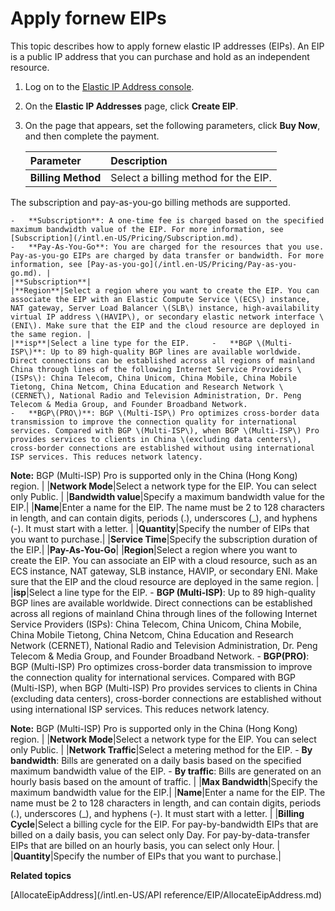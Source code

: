 # Apply fornew EIPs

This topic describes how to apply fornew elastic IP addresses \(EIPs\). An EIP is a public IP address that you can purchase and hold as an independent resource.

1.  Log on to the [Elastic IP Address console](https://vpc.console.aliyun.com/eip).

2.  On the **Elastic IP Addresses** page, click **Create EIP**.

3.  On the page that appears, set the following parameters, click **Buy Now**, and then complete the payment.

    |Parameter|Description|
    |:--------|:----------|
    |**Billing Method**|Select a billing method for the EIP.

The subscription and pay-as-you-go billing methods are supported.

    -   **Subscription**: A one-time fee is charged based on the specified maximum bandwidth value of the EIP. For more information, see [Subscription](/intl.en-US/Pricing/Subscription.md).
    -   **Pay-As-You-Go**: You are charged for the resources that you use. Pay-as-you-go EIPs are charged by data transfer or bandwidth. For more information, see [Pay-as-you-go](/intl.en-US/Pricing/Pay-as-you-go.md). |
    |**Subscription**|
    |**Region**|Select a region where you want to create the EIP. You can associate the EIP with an Elastic Compute Service \(ECS\) instance, NAT gateway, Server Load Balancer \(SLB\) instance, high-availability virtual IP address \(HAVIP\), or secondary elastic network interface \(ENI\). Make sure that the EIP and the cloud resource are deployed in the same region. |
    |**isp**|Select a line type for the EIP.     -   **BGP \(Multi-ISP\)**: Up to 89 high-quality BGP lines are available worldwide. Direct connections can be established across all regions of mainland China through lines of the following Internet Service Providers \(ISPs\): China Telecom, China Unicom, China Mobile, China Mobile Tietong, China Netcom, China Education and Research Network \(CERNET\), National Radio and Television Administration, Dr. Peng Telecom & Media Group, and Founder Broadband Network.
    -   **BGP\(PRO\)**: BGP \(Multi-ISP\) Pro optimizes cross-border data transmission to improve the connection quality for international services. Compared with BGP \(Multi-ISP\), when BGP \(Multi-ISP\) Pro provides services to clients in China \(excluding data centers\), cross-border connections are established without using international ISP services. This reduces network latency.

**Note:** BGP \(Multi-ISP\) Pro is supported only in the China \(Hong Kong\) region. |
    |**Network Mode**|Select a network type for the EIP. You can select only Public. |
    |**Bandwidth value**|Specify a maximum bandwidth value for the EIP.|
    |**Name**|Enter a name for the EIP. The name must be 2 to 128 characters in length, and can contain digits, periods \(.\), underscores \(\_\), and hyphens \(-\). It must start with a letter. |
    |**Quantity**|Specify the number of EIPs that you want to purchase.|
    |**Service Time**|Specify the subscription duration of the EIP.|
    |**Pay-As-You-Go**|
    |**Region**|Select a region where you want to create the EIP. You can associate an EIP with a cloud resource, such as an ECS instance, NAT gateway, SLB instance, HAVIP, or secondary ENI. Make sure that the EIP and the cloud resource are deployed in the same region. |
    |**isp**|Select a line type for the EIP.     -   **BGP \(Multi-ISP\)**: Up to 89 high-quality BGP lines are available worldwide. Direct connections can be established across all regions of mainland China through lines of the following Internet Service Providers \(ISPs\): China Telecom, China Unicom, China Mobile, China Mobile Tietong, China Netcom, China Education and Research Network \(CERNET\), National Radio and Television Administration, Dr. Peng Telecom & Media Group, and Founder Broadband Network.
    -   **BGP\(PRO\)**: BGP \(Multi-ISP\) Pro optimizes cross-border data transmission to improve the connection quality for international services. Compared with BGP \(Multi-ISP\), when BGP \(Multi-ISP\) Pro provides services to clients in China \(excluding data centers\), cross-border connections are established without using international ISP services. This reduces network latency.

**Note:** BGP \(Multi-ISP\) Pro is supported only in the China \(Hong Kong\) region. |
    |**Network Mode**|Select a network type for the EIP. You can select only Public. |
    |**Network Traffic**|Select a metering method for the EIP.     -   **By bandwidth**: Bills are generated on a daily basis based on the specified maximum bandwidth value of the EIP.
    -   **By traffic**: Bills are generated on an hourly basis based on the amount of traffic. |
    |**Max Bandwidth**|Specify the maximum bandwidth value for the EIP.|
    |**Name**|Enter a name for the EIP. The name must be 2 to 128 characters in length, and can contain digits, periods \(.\), underscores \(\_\), and hyphens \(-\). It must start with a letter. |
    |**Billing Cycle**|Select a billing cycle for the EIP. For pay-by-bandwidth EIPs that are billed on a daily basis, you can select only Day. For pay-by-data-transfer EIPs that are billed on an hourly basis, you can select only Hour. |
    |**Quantity**|Specify the number of EIPs that you want to purchase.|


**Related topics**  


[AllocateEipAddress](/intl.en-US/API reference/EIP/AllocateEipAddress.md)

